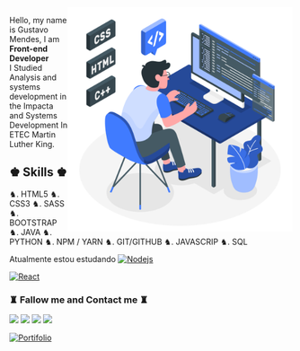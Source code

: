 <img src="/computerlogo.svg" min-width="400px" max-width="400px" width="400px" align="right" alt="Computador">

<p align="left"> 
  Hello, my name is Gustavo Mendes,  I am <strong>Front-end Developer</strong> <br>
   I Studied Analysis and systems development in the Impacta  and Systems Development In ETEC Martin Luther King.
</p>

## ♚ Skills ♚
♞. HTML5
♞. CSS3
♞. SASS 
♞. BOOTSTRAP
♞. JAVA
♞. PYTHON
♞. NPM / YARN
♞. GIT/GITHUB
♞. JAVASCRIP
♞. SQL

Atualmente estou estudando 
[![Nodejs](https://img.shields.io/badge/-Nodejs-black?style=flat&logo=Node.js&link=https://github.com/mnagahama)](https://github.com/Gustavo-Developer) 

[![React](https://img.shields.io/badge/-React-black?style=flat&logo=react&link=https://github.com/Gustavo-Developer)](https://github.com/Gustavo-Developer) 





### ♜ Fallow me and Contact me ♜
<p align="left">
  <a href="mailto:srto.mendes@gmail.com" alt="Gmail">
  <img src="https://img.shields.io/badge/-Gmail-FF0000?style=flat-square&labelColor=FF0000&logo=gmail&logoColor=white&link=srto.mendes@gmail.com" /></a>

  <a href="https://www.linkedin.com/in/gustavo-mendes-00661318b/" alt="Linkedin">
  <img src="https://img.shields.io/badge/-Linkedin-0e76a8?style=flat-square&logo=Linkedin&logoColor=white&link=https://www.linkedin.com/in/gustavo-mendes-00661318b/" /></a>

  <a href="https://api.whatsapp.com/send?phone=5511948881978&text=Olá%20Gustavo,%20tudo%20bem?" alt="WhatsApp">
  <img src="https://img.shields.io/badge/-WhatsApp-25d366?style=flat-square&labelColor=25d366&logo=whatsapp&logoColor=white&link=https://api.whatsapp.com/send?phone=5514991653238&text=Olá%20Gustavo,%20tudo%20bem?"/></a>


  <a href="https://www.instagram.com/mendess.gu/" alt="Instagram">
  <img src="https://img.shields.io/badge/-Instagram-DF0174?style=flat-square&labelColor=DF0174&logo=instagram&logoColor=white&link=https://www.instagram.com/mendes.gu/"/></a>
</p> 

<a href="https://gustavomendes.net" target="_blank"><img src="https://img.shields.io/badge/Portfólio-%23262626.svg?&style=flat-square&logo=dependabot&logoColor=white" alt="Portifolio"></a>